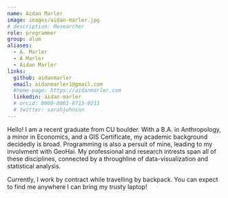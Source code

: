 ```yaml
---
name: Aidan Marler
image: images/aidan-marler.jpg
# description: Researcher
role: programmer
group: alum
aliases:
  - A. Marler
  - A Marler
  - Aidan Marler
links:
  github: aidanmarler
  email: aidanmarler1@gmail.com
  #home-page: https://aidanmarler.com
  linkedin: aidan-marler
  # orcid: 0000-0001-8713-9213
  # twitter: sarahjohnson
---
```


Hello! I am a recent graduate from CU boulder. With a B.A. in Anthropology, a minor in Economics, and a GIS Certificate, my academic background decidedly is broad. Programming is also a persuit of mine, leading to my involvment with GeoHai. My professional and research intrests span all of these disciplines, connected by a throughline of data-visualization and statistical analysis.

Currently, I work by contract while travelling by backpack. You can expect to find me anywhere I can bring my trusty laptop!